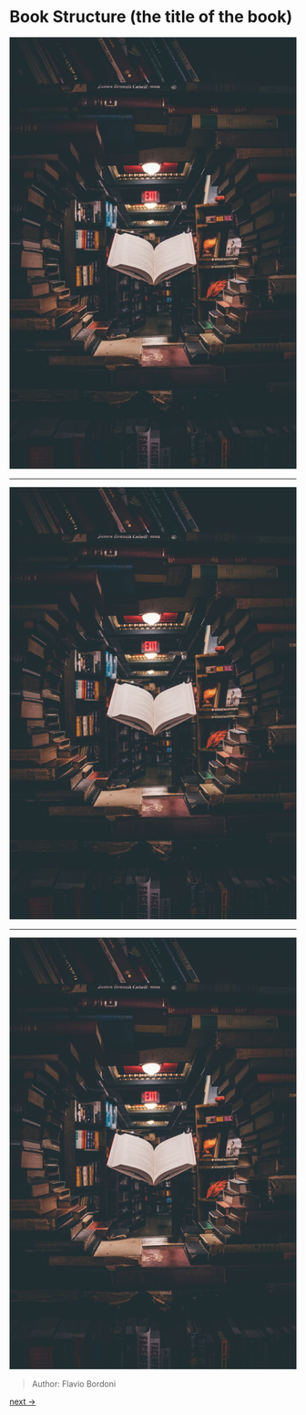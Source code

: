 
# Book Structure (the title of the book)


![cover small](https://github.com/flaviobordonidev/leanpubabrandnewcms/blob/master/00-books-structure/00-frontmatter/00_fig01-jaredd-craig-HH4WBGNyltc-unsplash-small-640x960.jpg)

---

![cover medium](https://github.com/flaviobordonidev/leanpubabrandnewcms/blob/master/00-books-structure/00-frontmatter/00_fig02-jaredd-craig-HH4WBGNyltc-unsplash-medium-1920x2880.jpg)

---

![cover large](https://github.com/flaviobordonidev/leanpubabrandnewcms/blob/master/00-books-structure/00-frontmatter/00_fig03-jaredd-craig-HH4WBGNyltc-unsplash-large-2400x3600.jpg)

> Author: Flavio Bordoni

[next ->](https://github.com/flaviobordonidev/leanpubabrandnewcms/blob/master/00-books-structure/00-frontmatter/01-acknowledgments.md)
